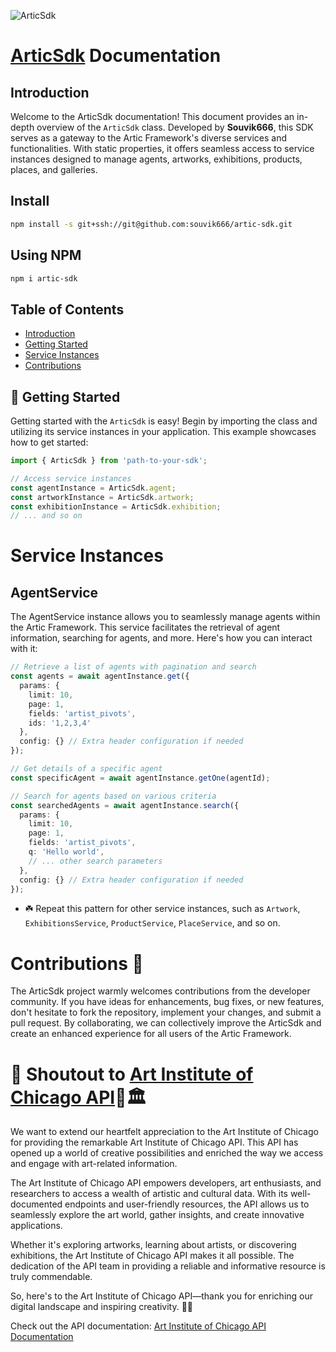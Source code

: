 ![ArticSdk](https://i.pinimg.com/originals/22/26/a5/2226a53e0be2f56c78982ae08f493f3c.jpg)
# [ArticSdk](https://www.npmjs.com/package/artic-sdk?activeTab=readme) Documentation

## Introduction

Welcome to the ArticSdk documentation! This document provides an in-depth overview of the `ArticSdk` class. Developed by **Souvik666**, this SDK serves as a gateway to the Artic Framework's diverse services and functionalities. With static properties, it offers seamless access to service instances designed to manage agents, artworks, exhibitions, products, places, and galleries.

## Install 

```bash
npm install -s git+ssh://git@github.com:souvik666/artic-sdk.git
```
## Using NPM
```bash
npm i artic-sdk
```

## Table of Contents

- [Introduction](#introduction)
- [Getting Started](#getting-started)
- [Service Instances](#service-instances)
- [Contributions](#contributions)

## 🚀 Getting Started 

Getting started with the `ArticSdk` is easy! Begin by importing the class and utilizing its service instances in your application. This example showcases how to get started:

```typescript
import { ArticSdk } from 'path-to-your-sdk';

// Access service instances
const agentInstance = ArticSdk.agent;
const artworkInstance = ArticSdk.artwork;
const exhibitionInstance = ArticSdk.exhibition;
// ... and so on
```
# Service Instances 

## AgentService
The AgentService instance allows you to seamlessly manage agents within the Artic Framework. This service facilitates the retrieval of agent information, searching for agents, and more. Here's how you can interact with it:
```typescript
// Retrieve a list of agents with pagination and search
const agents = await agentInstance.get({
  params: {
    limit: 10,
    page: 1,
    fields: 'artist_pivots',
    ids: '1,2,3,4'
  },
  config: {} // Extra header configuration if needed
});

// Get details of a specific agent
const specificAgent = await agentInstance.getOne(agentId);

// Search for agents based on various criteria
const searchedAgents = await agentInstance.search({
  params: {
    limit: 10,
    page: 1,
    fields: 'artist_pivots',
    q: 'Hello world',
    // ... other search parameters
  },
  config: {} // Extra header configuration if needed
});


```

- ☘️ Repeat this pattern for other service instances, such as `Artwork`, `ExhibitionsService`, `ProductService`, `PlaceService`, and so on.



# Contributions 🤝
The ArticSdk project warmly welcomes contributions from the developer community. If you have ideas for enhancements, bug fixes, or new features, don't hesitate to fork the repository, implement your changes, and submit a pull request. By collaborating, we can collectively improve the ArticSdk and create an enhanced experience for all users of the Artic Framework.


# 🎉 Shoutout to [Art Institute of Chicago API](https://api.artic.edu/docs/)🎨🏛️

We want to extend our heartfelt appreciation to the Art Institute of Chicago for providing the remarkable Art Institute of Chicago API. This API has opened up a world of creative possibilities and enriched the way we access and engage with art-related information.

The Art Institute of Chicago API empowers developers, art enthusiasts, and researchers to access a wealth of artistic and cultural data. With its well-documented endpoints and user-friendly resources, the API allows us to seamlessly explore the art world, gather insights, and create innovative applications.

Whether it's exploring artworks, learning about artists, or discovering exhibitions, the Art Institute of Chicago API makes it all possible. The dedication of the API team in providing a reliable and informative resource is truly commendable.

So, here's to the Art Institute of Chicago API—thank you for enriching our digital landscape and inspiring creativity. 🎨✨

Check out the API documentation: [Art Institute of Chicago API Documentation](https://api.artic.edu/docs/)
